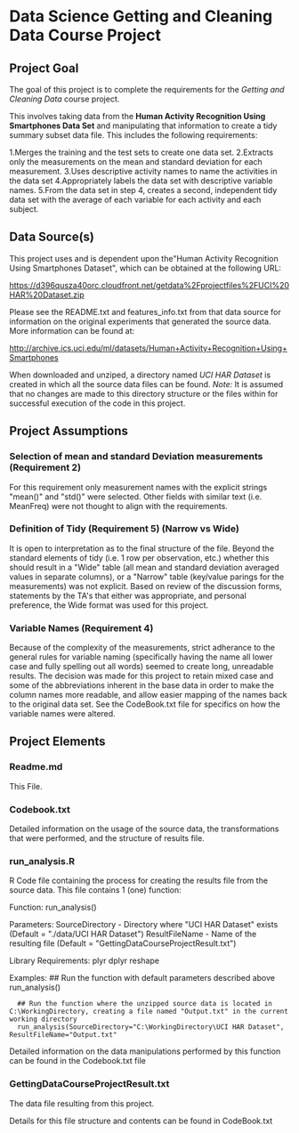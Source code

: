 # Data Science Getting and Cleaning Data Course Project

## Project Goal

The goal of this project is to complete the requirements for the _Getting and Cleaning Data_ course project.

This involves taking data from the __Human Activity Recognition Using Smartphones Data Set__ and manipulating that information to create a tidy summary subset data file. This includes the following requirements:

1.Merges the training and the test sets to create one data set.
2.Extracts only the measurements on the mean and standard deviation for each measurement. 
3.Uses descriptive activity names to name the activities in the data set
4.Appropriately labels the data set with descriptive variable names. 
5.From the data set in step 4, creates a second, independent tidy data set with the average of each variable for each activity and each subject.

## Data Source(s)

This project uses and is dependent upon the"Human Activity Recognition Using Smartphones Dataset", which can be obtained at the following URL:

https://d396qusza40orc.cloudfront.net/getdata%2Fprojectfiles%2FUCI%20HAR%20Dataset.zip 

Please see the README.txt and features_info.txt from that data source for information on the original experiments that generated the source data. More information can be found at:

http://archive.ics.uci.edu/ml/datasets/Human+Activity+Recognition+Using+Smartphones

When downloaded and unziped, a directory named _UCI HAR Dataset_ is created in which all the source data files can be found.
_Note:_ It is assumed that no changes are made to this directory structure or the files within for successful execution of the code in this project.


## Project Assumptions

### Selection of mean and standard Deviation measurements (Requirement 2)
For this requirement only measurement names with the explicit strings "mean()" and "std()" were selected. Other fields with similar text (i.e. MeanFreq) were not thought to align with the requirements.

### Definition of Tidy (Requirement 5) (Narrow vs Wide)
It is open to interpretation as to the final structure of the file. Beyond the standard elements of tidy (i.e. 1 row per observation, etc.) whether this should result in a "Wide" table (all mean and standard deviation averaged values in separate columns), or a "Narrow" table (key/value parings for the measurements) was not explicit. Based on review of the discussion forms, statements by the TA's that either was appropriate, and personal preference, the Wide format was used for this project.

### Variable Names (Requirement 4)
Because of the complexity of the measurements, strict adherance to the general rules for variable naming (specifically having the name all lower case and fully spelling out all words) seemed to create long, unreadable results. The decision was made for this project to retain mixed case and some of the abbreviations inherent in the base data in order to make the column names more readable, and allow easier mapping of the names back to the original data set. See the CodeBook.txt file for specifics on how the variable names were altered.


## Project Elements

### Readme.md

This File.

### Codebook.txt

Detailed information on the usage of the source data, the transformations that were performed, and the structure of results file.

### run_analysis.R

R Code file containing the process for creating the results file from the source data. This file contains 1 (one) function:

   Function: run_analysis()

   Parameters:
      SourceDirectory - Directory where "UCI HAR Dataset" exists (Default = "./data/UCI HAR Dataset")
      ResultFileName  - Name of the resulting file (Default = "GettingDataCourseProjectResult.txt")

   Library Requirements:
      plyr
      dplyr
      reshape

   Examples:
      ## Run the function with default parameters described above
      run_analysis()

      ## Run the function where the unzipped source data is located in C:\WorkingDirectory, creating a file named "Output.txt" in the current working directory
      run_analysis(SourceDirectory="C:\WorkingDirectory\UCI HAR Dataset", ResultFileName="Output.txt"

   Detailed information on the data manipulations performed by this function can be found in the Codebook.txt file


### GettingDataCourseProjectResult.txt

The data file resulting from this project.

Details for this file structure and contents can be found in CodeBook.txt

